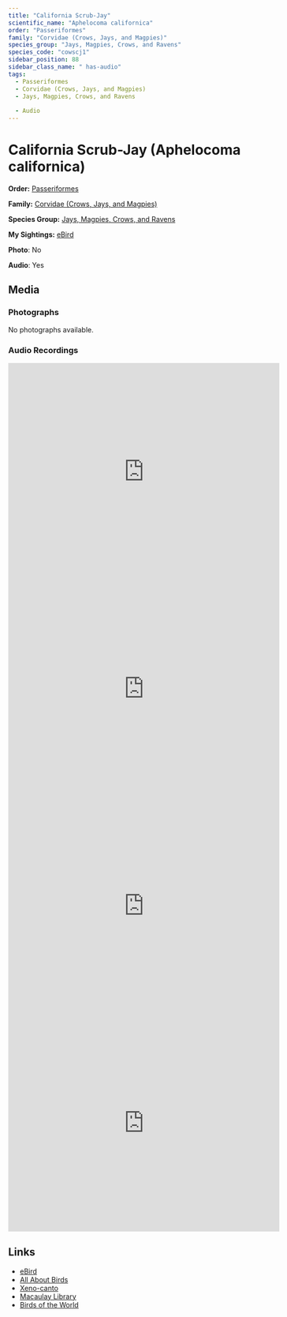 ```yaml
---
title: "California Scrub-Jay"
scientific_name: "Aphelocoma californica"
order: "Passeriformes"
family: "Corvidae (Crows, Jays, and Magpies)"
species_group: "Jays, Magpies, Crows, and Ravens"
species_code: "cowscj1"
sidebar_position: 88
sidebar_class_name: " has-audio"
tags: 
  - Passeriformes
  - Corvidae (Crows, Jays, and Magpies)
  - Jays, Magpies, Crows, and Ravens
  
  - Audio
---
```


# California Scrub-Jay (Aphelocoma californica)

**Order:** [Passeriformes](/tags/passeriformes)

**Family:** [Corvidae (Crows, Jays, and Magpies)](/tags/corvidae-crows-jays-and-magpies)

**Species Group:** [Jays, Magpies, Crows, and Ravens](/tags/jays-magpies-crows-and-ravens)

**My Sightings:** [eBird](https://ebird.org/lifelist?r=world&time=life&spp=cowscj1)

**Photo**: No 

**Audio**: Yes

## Media
### Photographs
No photographs available.

### Audio Recordings
<iframe src="https://macaulaylibrary.org/asset/626557545/embed" width="550" height="440" frameborder="0" allowfullscreen></iframe>
<iframe src="https://macaulaylibrary.org/asset/626557548/embed" width="550" height="440" frameborder="0" allowfullscreen></iframe>
<iframe src="https://macaulaylibrary.org/asset/626447081/embed" width="550" height="440" frameborder="0" allowfullscreen></iframe>
<iframe src="https://macaulaylibrary.org/asset/626559393/embed" width="550" height="440" frameborder="0" allowfullscreen></iframe>

## Links
* [eBird](https://ebird.org/species/cowscj1) 
* [All About Birds](https://www.allaboutbirds.org/guide/cowscj1) 
* [Xeno-canto](https://www.xeno-canto.org/species/aphelocoma-californica) 
* [Macaulay Library](https://search.macaulaylibrary.org/catalog?taxonCode=cowscj1&sort=rating_rank_desc)
* [Birds of the World](https://birdsoftheworld.org/bow/species/cowscj1)
